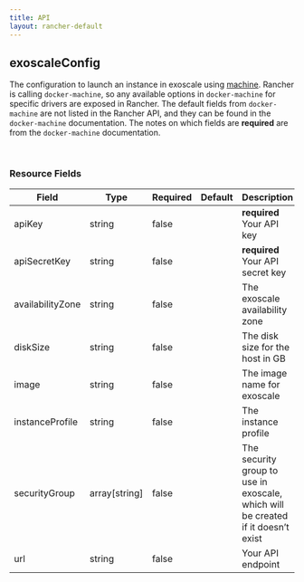 ```yaml
---
title: API
layout: rancher-default
---
```


## exoscaleConfig


The configuration to launch an instance in exoscale using [machine]({{site.baseurl}}/rancher/api/api-resources/machine). Rancher is calling `docker-machine`, so any available options in `docker-machine` for specific drivers are exposed in Rancher. The default fields from `docker-machine` are not listed in the Rancher API, and they can be found in the `docker-machine` documentation. The notes on which fields are **required** are from the `docker-machine` documentation.

​​
### Resource Fields

Field | Type | Required | Default | Description
---|---|---|---|---
apiKey | string | false | <no value> | <strong>required</strong> Your API key
apiSecretKey | string | false | <no value> | <strong>required</strong> Your API secret key
availabilityZone | string | false | <no value> | The exoscale availability zone
diskSize | string | false | <no value> | The disk size for the host in GB
image | string | false | <no value> | The image name for exoscale
instanceProfile | string | false | <no value> | The instance profile
securityGroup | array[string] | false | <no value> | The security group to use in exoscale, which will be created if it doesn’t exist
url | string | false | <no value> | Your API endpoint

